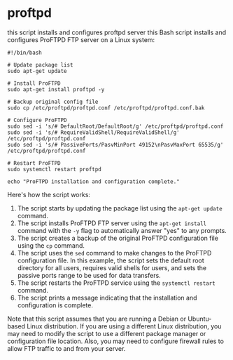 # proftpd
this script installs and configures proftpd server
this Bash script installs and configures ProFTPD FTP server on a Linux system:

```
#!/bin/bash

# Update package list
sudo apt-get update

# Install ProFTPD
sudo apt-get install proftpd -y

# Backup original config file
sudo cp /etc/proftpd/proftpd.conf /etc/proftpd/proftpd.conf.bak

# Configure ProFTPD
sudo sed -i 's/# DefaultRoot/DefaultRoot/g' /etc/proftpd/proftpd.conf
sudo sed -i 's/# RequireValidShell/RequireValidShell/g' /etc/proftpd/proftpd.conf
sudo sed -i 's/# PassivePorts/PasvMinPort 49152\nPasvMaxPort 65535/g' /etc/proftpd/proftpd.conf

# Restart ProFTPD
sudo systemctl restart proftpd

echo "ProFTPD installation and configuration complete."
```

Here's how the script works:

1. The script starts by updating the package list using the `apt-get update` command.
2. The script installs ProFTPD FTP server using the `apt-get install` command with the `-y` flag to automatically answer "yes" to any prompts.
3. The script creates a backup of the original ProFTPD configuration file using the `cp` command.
4. The script uses the `sed` command to make changes to the ProFTPD configuration file. In this example, the script sets the default root directory for all users, requires valid shells for users, and sets the passive ports range to be used for data transfers.
5. The script restarts the ProFTPD service using the `systemctl restart` command.
6. The script prints a message indicating that the installation and configuration is complete.

Note that this script assumes that you are running a Debian or Ubuntu-based Linux distribution. If you are using a different Linux distribution, you may need to modify the script to use a different package manager or configuration file location. Also, you may need to configure firewall rules to allow FTP traffic to and from your server.
